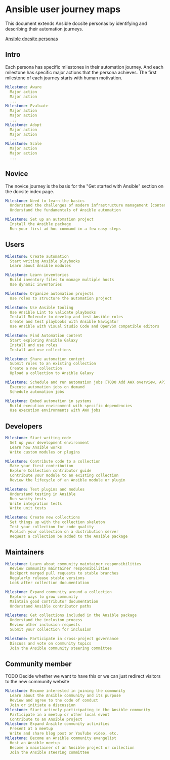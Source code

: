 # Ansible user journey maps

This document extends Ansible docsite personas by identifying and describing their automation journeys.

[Ansible docsite personas](docsite-personas.md)

## Intro

Each persona has specific milestones in their automation journey.
And each milestone has specific major actions that the persona achieves.
The first milestone of each journey starts with human motivation.

```yaml
Milestone: Aware
  Major action
  Major action
  ...
Milestone: Evaluate
  Major action
  Major action
  ...
Milestone: Adopt
  Major action
  Major action
  ...
Milestone: Scale
  Major action
  Major action
  ...
```

## Novice

The novice journey is the basis for the "Get started with Ansible" section on the docsite index page.

```yaml
Milestone: Need to learn the basics
  Understand the challenges of modern infrastructure management [content gap]
  Understand the fundamentals of Ansible automation

Milestone: Set up an automation project
  Install the Ansible package
  Run your first ad hoc command in a few easy steps
```

## Users

```yaml
Milestone: Create automation
  Start writing Ansible playbooks
  Learn about Ansible modules

Milestone: Learn inventories
  Build inventory files to manage multiple hosts
  Use dynamic inventories

Milestone: Organize automation projects
  Use roles to structure the automation project

Milestone: Use Ansible tooling
  Use Ansible Lint to validate playbooks
  Install Molecule to develop and test Ansible roles
  Create and test playbooks with Ansible Navigator
  Use Ansible with Visual Studio Code and OpenVSX compatible editors

Milestone: Find Automation content
  Start exploring Ansible Galaxy
  Install and use roles
  Install and use collections

Milestone: Share automation content
  Submit roles to an existing collection
  Create a new collection
  Upload a collection to Ansible Galaxy

Milestone: Schedule and run automation jobs [TODO Add AWX overview, API]
  Execute automation jobs on demand
  Schedule automation jobs

Milestone: Embed automation in systems
  Build execution environment with specific dependencies
  Use execution environments with AWX jobs
```

## Developers

```yaml
Milestone: Start writing code
  Set up your development environment
  Learn how Ansible works
  Write custom modules or plugins

Milestone: Contribute code to a collection
  Make your first contribution
  Explore Collection contributor guide
  Contribute your module to an existing collection
  Review the lifecycle of an Ansible module or plugin

Milestone: Test plugins and modules
  Understand testing in Ansible
  Run sanity tests
  Write integration tests
  Write unit tests

Milestone: Create new collections
  Set things up with the collection skeleton
  Test your collection for code quality
  Publish your collection on a distribution server
  Request a collection be added to the Ansible package
```

## Maintainers

```yaml
Milestone: Learn about community maintainer responsibilities
  Review community maintainer responsibilities
  Backport merged pull requests to stable branches
  Regularly release stable versions
  Look after collection documentation

Milestone: Expand community around a collection
  Explore ways to grow community
  Maintain good contributor documentation
  Understand Ansible contributor paths

Milestone: Get collections included in the Ansible package
  Understand the inclusion process
  Review other inclusion requests
  Submit your collection for inclusion

Milestone: Participate in cross-project governance
  Discuss and vote on community topics
  Join the Ansible community steering committee
```

## Community member

TODO Decide whether we want to have this or we can just redirect visitors
to the new community website

```yaml
Milestone: Become interested in joining the community
  Learn about the Ansible community and its purpose
  Review and agree to the code of conduct
  Join or initiate a discussion
Milestone: Start actively participating in the Ansible community
  Participate in a meetup or other local event
  Contribute to an Ansible project
Milestone: Expand Ansible community activities
  Present at a meetup
  Write and share blog post or YouTube video, etc.
Milestone: Become an Ansible community evangelist
  Host an Ansible meetup
  Become a maintainer of an Ansible project or collection
  Join the Ansible steering committee
```
